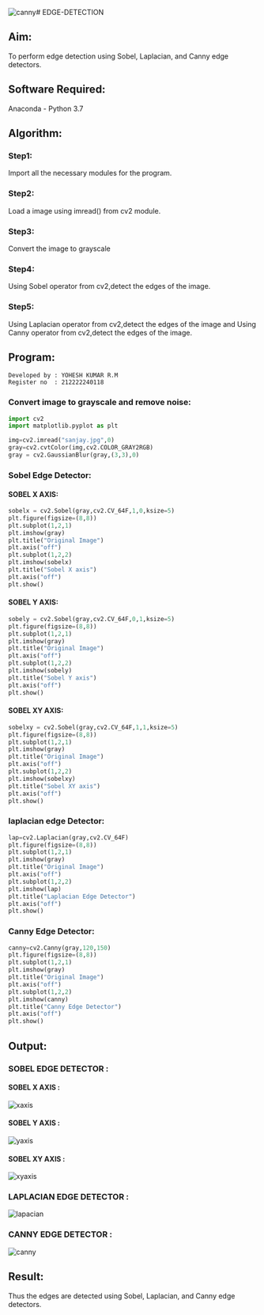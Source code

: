 ![canny](https://github.com/yoheshkumar/EDGE-DETECTION/assets/119393568/fd85a9d0-d775-4101-8b73-7cba130230c2)# EDGE-DETECTION
## Aim:
To perform edge detection using Sobel, Laplacian, and Canny edge detectors.

## Software Required:
Anaconda - Python 3.7

## Algorithm:
### Step1:
Import all the necessary modules for the program.

### Step2:
Load a image using imread() from cv2 module.

### Step3:
Convert the image to grayscale

### Step4:
Using Sobel operator from cv2,detect the edges of the image.

### Step5:

Using Laplacian operator from cv2,detect the edges of the image and Using Canny operator from cv2,detect the edges of the image.

## Program:
```
Developed by : YOHESH KUMAR R.M
Register no  : 212222240118
```

### Convert image to grayscale and remove noise:
```python
import cv2
import matplotlib.pyplot as plt

img=cv2.imread("sanjay.jpg",0)
gray=cv2.cvtColor(img,cv2.COLOR_GRAY2RGB)
gray = cv2.GaussianBlur(gray,(3,3),0)
```

### Sobel Edge Detector:
#### SOBEL X AXIS: 
```python
sobelx = cv2.Sobel(gray,cv2.CV_64F,1,0,ksize=5)
plt.figure(figsize=(8,8))
plt.subplot(1,2,1)
plt.imshow(gray)
plt.title("Original Image")
plt.axis("off")
plt.subplot(1,2,2)
plt.imshow(sobelx)
plt.title("Sobel X axis")
plt.axis("off")
plt.show()
```

#### SOBEL Y AXIS:
```python 
sobely = cv2.Sobel(gray,cv2.CV_64F,0,1,ksize=5)
plt.figure(figsize=(8,8))
plt.subplot(1,2,1)
plt.imshow(gray)
plt.title("Original Image")
plt.axis("off")
plt.subplot(1,2,2)
plt.imshow(sobely)
plt.title("Sobel Y axis")
plt.axis("off")
plt.show()
```

#### SOBEL XY AXIS: 
```python 
sobelxy = cv2.Sobel(gray,cv2.CV_64F,1,1,ksize=5)
plt.figure(figsize=(8,8))
plt.subplot(1,2,1)
plt.imshow(gray)
plt.title("Original Image")
plt.axis("off")
plt.subplot(1,2,2)
plt.imshow(sobelxy)
plt.title("Sobel XY axis")
plt.axis("off")
plt.show()
```

### laplacian edge Detector:
```python
lap=cv2.Laplacian(gray,cv2.CV_64F)
plt.figure(figsize=(8,8))
plt.subplot(1,2,1)
plt.imshow(gray)
plt.title("Original Image")
plt.axis("off")
plt.subplot(1,2,2)
plt.imshow(lap)
plt.title("Laplacian Edge Detector")
plt.axis("off")
plt.show()
```

### Canny Edge Detector:
```python 
canny=cv2.Canny(gray,120,150)
plt.figure(figsize=(8,8))
plt.subplot(1,2,1)
plt.imshow(gray)
plt.title("Original Image")
plt.axis("off")
plt.subplot(1,2,2)
plt.imshow(canny)
plt.title("Canny Edge Detector")
plt.axis("off")
plt.show()
```

## Output:
### SOBEL EDGE DETECTOR :
#### SOBEL X AXIS :
![xaxis](https://github.com/yoheshkumar/EDGE-DETECTION/assets/119393568/7fce7582-3eb6-48c8-8a4a-ca873f75b7c0)



#### SOBEL Y AXIS :
![yaxis](https://github.com/yoheshkumar/EDGE-DETECTION/assets/119393568/117bc91f-15bc-4666-ace9-73ab1b1093b2)

#### SOBEL XY AXIS :
![xyaxis](https://github.com/yoheshkumar/EDGE-DETECTION/assets/119393568/79dd0bba-7755-4ac6-b0ba-e8d862cfa47b)


### LAPLACIAN EDGE DETECTOR :
![lapacian](https://github.com/yoheshkumar/EDGE-DETECTION/assets/119393568/bddd85bd-17a1-4803-a86b-730b0b6d9a60)

### CANNY EDGE DETECTOR :
![canny](https://github.com/yoheshkumar/EDGE-DETECTION/assets/119393568/5be69729-dc1e-4fcc-a9e6-88cac9de8bdf)

## Result:
Thus the edges are detected using Sobel, Laplacian, and Canny edge detectors.
